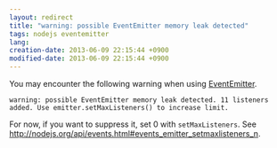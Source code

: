 ```yaml
---
layout: redirect
title: "warning: possible EventEmitter memory leak detected"
tags: nodejs eventemitter
lang: 
creation-date: 2013-06-09 22:15:44 +0900
modified-date: 2013-06-09 22:15:44 +0900
---
```

You may encounter the following warning when using [EventEmitter](http://nodejs.org/api/events.html#events_class_events_eventemitter).

    warning: possible EventEmitter memory leak detected. 11 listeners added. Use emitter.setMaxListeners() to increase limit.

For now, if you want to suppress it, set 0 with `setMaxListeners`.
See <http://nodejs.org/api/events.html#events_emitter_setmaxlisteners_n>.
